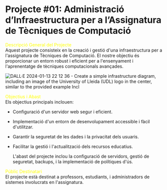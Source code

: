 # Projecte #01: Administració d’Infraestructura per a l’Assignatura de Tècniques de Computació


<span style="color: yellow;">Descripció General del Projecte</span>  
Aquest projecte consisteix en la creació i gestió d'una infraestructura per a l'assignatura de Tècniques de Computació. El nostre objectiu és proporcionar un entorn robust i eficient per a l'ensenyament i l'aprenentatge de tècniques computacionals avançades.

![DALL·E 2024-01-13 22 12 36 - Create a simple infrastructure diagram, including an image of the University of Lleida (UDL) logo in the center, similar to the provided example  Incl](https://github.com/paulasilland/mdbook/assets/101247767/06667c95-479f-4052-959c-1a44d33abdce)




<span style="color: yellow;">Objectius i Abast</span>    
Els objectius principals inclouen:

- Configuració d'un servidor web segur i eficient.  
- Implementació d'un entorn de desenvolupament accessible i fàcil d'utilitzar.
- Garantir la seguretat de les dades i la privacitat dels usuaris.
- Facilitar la gestió i l'actualització dels recursos educatius.  
  
  L'abast del projecte inclou la configuració de servidors, gestió de seguretat, backups, i la implementació de polítiques d'ús.

<span style="color: yellow;">Públic Destinatari</span>  
El projecte està destinat a professors, estudiants, i administradors de sistemes involucrats en l'assignatura.
